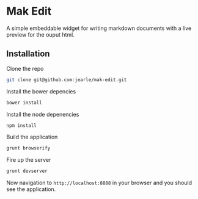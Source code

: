 # Mak Edit

A simple embeddable widget for writing markdown documents
with a live preview for the ouput html.

## Installation

Clone the repo

```bash
git clone git@github.com:jearle/mak-edit.git
```

Install the bower depencies

```bash
bower install
```

Install the node depenencies

```bash
npm install
```

Build the application

```bash
grunt browserify
```

Fire up the server

```bash
grunt devserver
```

Now navigation to `http://localhost:8888` in your browser
and you should see the application.
